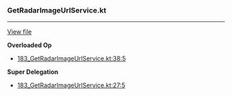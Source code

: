 ### GetRadarImageUrlService.kt
---
[View file](../files/183_GetRadarImageUrlService.kt)

**Overloaded Op**

 - [183_GetRadarImageUrlService.kt:38:5](../files/183_GetRadarImageUrlService.kt#L38)

**Super Delegation**

 - [183_GetRadarImageUrlService.kt:27:5](../files/183_GetRadarImageUrlService.kt#L27)

